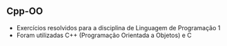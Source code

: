 ## Cpp-OO
 - Exercícios resolvidos para a disciplina de Linguagem de Programação 1
 - Foram utilizadas C++ (Programação Orientada a Objetos) e C
